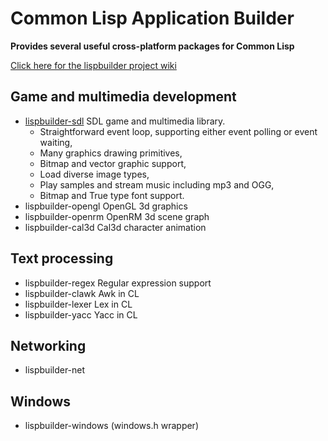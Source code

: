 # Common Lisp Application Builder #

**Provides several useful cross-platform packages for Common Lisp**

[Click here for the lispbuilder project wiki](http://code.google.com/p/lispbuilder/wiki/Welcome)

## Game and multimedia development ##

  * [lispbuilder-sdl](LispbuilderSDL.md) SDL game and multimedia library.
    * Straightforward event loop, supporting either event polling or event waiting,
    * Many graphics drawing primitives,
    * Bitmap and vector graphic support,
    * Load diverse image types,
    * Play samples and stream music including mp3 and OGG,
    * Bitmap and True type font support.
  * lispbuilder-opengl OpenGL 3d graphics
  * lispbuilder-openrm OpenRM 3d scene graph
  * lispbuilder-cal3d Cal3d character animation

## Text processing ##

  * lispbuilder-regex Regular expression support
  * lispbuilder-clawk Awk in CL
  * lispbuilder-lexer Lex in CL
  * lispbuilder-yacc Yacc in CL

## Networking ##

  * lispbuilder-net

## Windows ##

  * lispbuilder-windows (windows.h wrapper)



